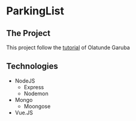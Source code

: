 # ParkingList


## The Project

This project follow the [tutorial](https://www.codementor.io/olatundegaruba/nodejs-restful-apis-in-10-minutes-q0sgsfhbd) of Olatunde Garuba

## Technologies

* NodeJS
  * Express
  * Nodemon
* Mongo
  * Moongose
* Vue.JS
